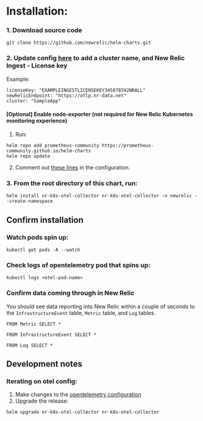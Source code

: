 # Installation: 

### 1. Download source code 
```
git clone https://github.com/newrelic/helm-charts.git
```

### 2. Update config [here](https://github.com/newrelic/helm-charts/tree/master/charts/nr-k8s-otel-collector/values.yaml#L20-L24) to add a cluster name, and New Relic Ingest - License key
Example: 
```
licenseKey: "EXAMPLEINGESTLICENSEKEY345878592NRALL"
newRelicEndpoint: "https://otlp.nr-data.net"
cluster: "SampleApp" 
```

#### [Optional] Enable node-exporter (not required for New Relic Kubernetes monitoring experience) 
1. Run: 
```
helm repo add prometheus-community https://prometheus-community.github.io/helm-charts
helm repo update
```
2. Comment out [these lines](https://github.com/newrelic/helm-charts/tree/master/charts/nr-k8s-otel-collector/templates/daemonset-configmap.yaml#L277-L292) in the configuration. 


### 3. From the root directory of this chart, run:
```
helm install nr-k8s-otel-collector nr-k8s-otel-collector -n newrelic --create-namespace
```

## Confirm installation
### Watch pods spin up: 
```
kubectl get pods -A --watch 
```

### Check logs of opentelemetry pod that spins up: 
```
kubectl logs <otel-pod-name>
```

### Confirm data coming through in New Relic 
You should see data reporting into New Relic within a couple of seconds to the `InfrastructureEvent` table, `Metric` table, and `Log` tables.
```
FROM Metric SELECT * 
```
```
FROM InfrastructureEvent SELECT * 
```
```
FROM Log SELECT * 
```

## Development notes
### Iterating on otel config: 
1. Make changes to the [opentelemetry configuration](https://github.com/newrelic/helm-charts/tree/master/charts/nr-k8s-otel-collector/templates/configmap.yaml#L6-L485) 
2. Upgrade the release:
```
helm upgrade nr-k8s-otel-collector nr-k8s-otel-collector
```




